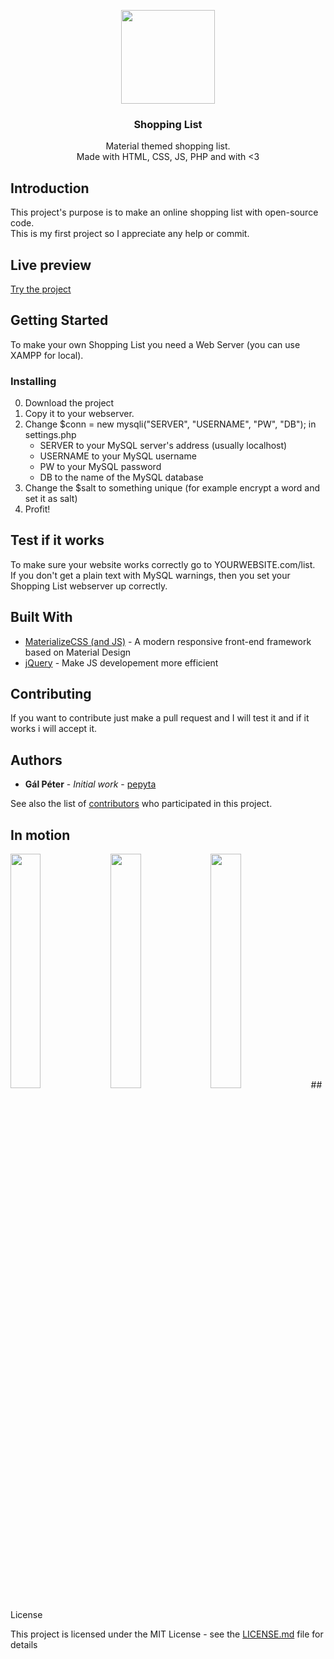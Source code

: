 <p align="center">
  <a href="https://shoplist.ml">
    <img src="https://shoplist.ml/list/img/web_hi_res_512.png" width="150">
  </a>
</p>

<h3 align="center">Shopping List</h3>

<p align="center">
   Material themed shopping list.<br>
   Made with HTML, CSS, JS, PHP and with <3
</p>

## Introduction
This project's purpose is to make an online shopping list with open-source code.<br>
This is my first project so I appreciate any help or commit.

## Live preview
[Try the project](https://shoplist.ml)

## Getting Started
To make your own Shopping List you need a Web Server (you can use XAMPP for local).

### Installing
0. Download the project
1. Copy it to your webserver.
2. Change $conn = new mysqli("SERVER", "USERNAME", "PW", "DB"); in settings.php
   - SERVER to your MySQL server's address (usually localhost)
   - USERNAME to your MySQL username
   - PW to your MySQL password
   - DB to the name of the MySQL database
3. Change the $salt to something unique (for example encrypt a word and set it as salt)
4. Profit!

## Test if it works
To make sure your website works correctly go to YOURWEBSITE.com/list.<br>
If you don't get a plain text with MySQL warnings, then you set your Shopping List webserver up correctly.

## Built With

* [MaterializeCSS (and JS)](https://materializecss.com/) - A modern responsive front-end framework based on Material Design
* [jQuery](https://jquery.com/) - Make JS developement more efficient

## Contributing
If you want to contribute just make a pull request and I will test it and if it works i will accept it.

## Authors

* **Gál Péter** - *Initial work* - [pepyta](https://github.com/pepyta)

See also the list of [contributors](https://github.com/shoplist.ml/project/contributors) who participated in this project.

## In motion
<img src="https://shoplist.ml/github/1.gif" width="31%">
<img src="https://shoplist.ml/github/2.gif" width="31%">
<img src="https://shoplist.ml/github/3.gif" width="31%">
## License

This project is licensed under the MIT License - see the [LICENSE.md](LICENSE.md) file for details
